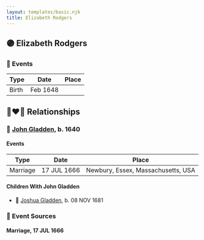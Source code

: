 ```yaml
---
layout: templates/basic.njk
title: Elizabeth Rodgers
---
```

## 🟣 Elizabeth Rodgers

### 📆 Events

Type | Date | Place
------ | ------ | ------
Birth | Feb 1648 |

## 👩‍❤️‍👨 Relationships

### 🔵 [John Gladden](/people/3/37491986), b. 1640

#### Events

Type | Date | Place
------ | ------ | ------
Marriage | 17 JUL 1666 | Newbury, Essex, Massachusetts, USA
#### Children With John Gladden
* 🔵 [Joshua Gladden](/people/9/97378440), b. 08 NOV 1681
### 📰 Event Sources

#### <a id="event-20232e11-c140-406a-ab33-c074426049e3"></a> Marriage, 17 JUL 1666